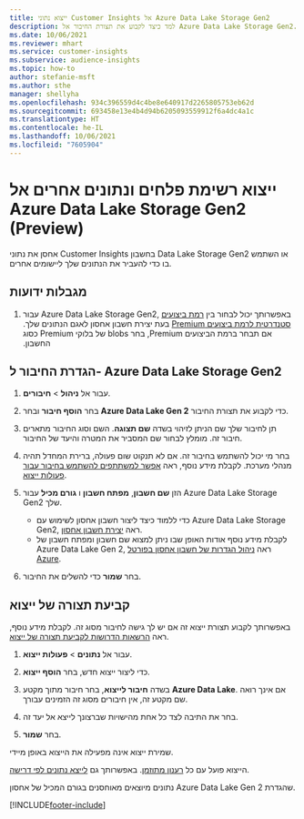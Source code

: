 ```yaml
---
title: ייצוא נתוני Customer Insights אל Azure Data Lake Storage Gen2
description: למד כיצד לקבוע את תצורת החיבור אל Azure Data Lake Storage Gen2.
ms.date: 10/06/2021
ms.reviewer: mhart
ms.service: customer-insights
ms.subservice: audience-insights
ms.topic: how-to
author: stefanie-msft
ms.author: sthe
manager: shellyha
ms.openlocfilehash: 934c396559d4c4be8e640917d2265805753eb62d
ms.sourcegitcommit: 693458e13e4b4d94b6205093559912f6a4dc4a1c
ms.translationtype: HT
ms.contentlocale: he-IL
ms.lasthandoff: 10/06/2021
ms.locfileid: "7605904"
---
```

# <a name="export-segment-list-and-other-data-to-azure-data-lake-storage-gen2-preview"></a>ייצוא רשימת פלחים ונתונים אחרים אל Azure Data Lake Storage Gen2 ‏(Preview)

אחסן את נתוני Customer Insights בחשבון Data Lake Storage Gen2 או השתמש בו כדי להעביר את הנתונים שלך ליישומים אחרים.

## <a name="known-limitations"></a>מגבלות ידועות

1. עבור Azure Data Lake Storage Gen2, באפשרותך יכול לבחור בין [‬‏‫רמת ביצועים סטנדרטית לרמת ביצועים Premium](/azure/storage/blobs/create-data-lake-storage-account) בעת יצירת חשבון אחסון לאגם הנתונים שלך. אם תבחר ברמת הביצועים Premium, בחר blobs של בלוקי Premium כסוג החשבון. 


## <a name="set-up-the-connection-to-azure-data-lake-storage-gen2"></a>הגדרת החיבור ל- Azure Data Lake Storage Gen2 


1. עבור אל **ניהול** > **חיבורים**.

1. בחר **הוסף חיבור** ובחר **Azure Data Lake Gen 2** כדי לקבוע את תצורת החיבור.

1. תן לחיבור שלך שם הניתן לזיהוי בשדה **שם תצוגה**. השם וסוג החיבור מתארים חיבור זה. מומלץ לבחור שם המסביר את המטרה והיעד של החיבור.

1. בחר מי יכול להשתמש בחיבור זה. אם לא תנקוט שום פעולה, ברירת המחדל תהיה מנהלי מערכת. לקבלת מידע נוסף, ראה [אפשר למשתתפים להשתמש בחיבור עבור פעולות ייצוא](connections.md#allow-contributors-to-use-a-connection-for-exports).

1. הזן **שם חשבון**, **מפתח חשבון** ו **גורם מכיל** עבור Azure Data Lake Storage Gen2 שלך.
    - כדי ללמוד כיצד ליצור חשבון אחסון לשימוש עם Azure Data Lake Storage Gen2, ראה [יצירת חשבון אחסון](/azure/storage/blobs/create-data-lake-storage-account). 
    - לקבלת מידע נוסף אודות האופן שבו ניתן למצוא שם חשבון ומפתח חשבון של Azure Data Lake Gen 2, ראה [ניהול הגדרות של חשבון אחסון בפורטל Azure](/azure/storage/common/storage-account-manage).

1. בחר **שמור** כדי להשלים את החיבור. 

## <a name="configure-an-export"></a>קביעת תצורה של ייצוא

באפשרותך לקבוע תצורת ייצוא זה אם יש לך גישה לחיבור מסוג זה. לקבלת מידע נוסף, ראה [הרשאות הדרושות לקביעת תצורה של ייצוא](export-destinations.md#set-up-a-new-export).

1. עבור אל **נתונים** > **פעולות ייצוא**.

1. כדי ליצור ייצוא חדש, בחר **הוסף ייצוא**.

1. בשדה **חיבור לייצוא**, בחר חיבור מתוך מקטע **Azure Data Lake**. אם אינך רואה שם מקטע זה, אין חיבורים מסוג זה הזמינים עבורך.

1. בחר את התיבה לצד כל אחת מהישויות שברצונך לייצא אל יעד זה.

1. בחר **שמור**.

שמירת ייצוא אינה מפעילה את הייצוא באופן מיידי.

הייצוא פועל עם כל [רענון מתוזמן](system.md#schedule-tab). באפשרותך גם [לייצא נתונים לפי דרישה](export-destinations.md#run-exports-on-demand). 

נתונים מיוצאים מאוחסנים בגורם המכיל של אחסון Azure Data Lake Gen 2 שהגדרת. 

[!INCLUDE[footer-include](../includes/footer-banner.md)]
